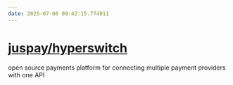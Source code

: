 ```yaml
---
date: 2025-07-06 09:42:15.774911
---
```


# [juspay/hyperswitch](https://github.com/juspay/hyperswitch)

open source payments platform for connecting multiple payment providers with one API